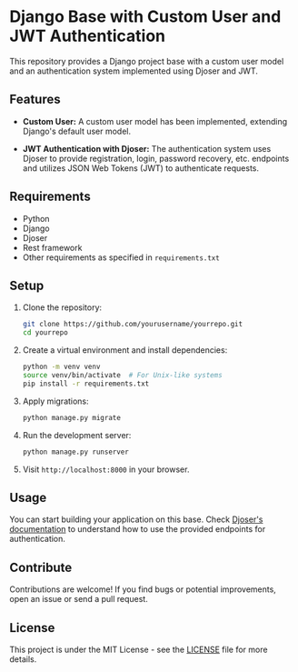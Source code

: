 # Django Base with Custom User and JWT Authentication

This repository provides a Django project base with a custom user model and an authentication system implemented using Djoser and JWT.

## Features

- **Custom User:** A custom user model has been implemented, extending Django's default user model.

- **JWT Authentication with Djoser:** The authentication system uses Djoser to provide registration, login, password recovery, etc. endpoints and utilizes JSON Web Tokens (JWT) to authenticate requests.

## Requirements

- Python
- Django
- Djoser
- Rest framework
- Other requirements as specified in `requirements.txt`

## Setup

1. Clone the repository:

    ```bash
    git clone https://github.com/yourusername/yourrepo.git
    cd yourrepo
    ```

2. Create a virtual environment and install dependencies:

    ```bash
    python -m venv venv
    source venv/bin/activate  # For Unix-like systems
    pip install -r requirements.txt
    ```

3. Apply migrations:

    ```bash
    python manage.py migrate
    ```

4. Run the development server:

    ```bash
    python manage.py runserver
    ```

5. Visit `http://localhost:8000` in your browser.

## Usage

You can start building your application on this base. Check [Djoser's documentation](https://djoser.readthedocs.io/en/latest/) to understand how to use the provided endpoints for authentication.


## Contribute

Contributions are welcome! If you find bugs or potential improvements, open an issue or send a pull request.

## License

This project is under the MIT License - see the [LICENSE](LICENSE) file for more details.
